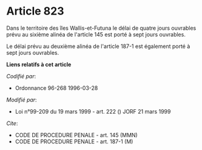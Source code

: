 # Article 823

Dans le territoire des îles Wallis-et-Futuna le délai de quatre jours ouvrables prévu au sixième alinéa de l'article 145 est
porté à sept jours ouvrables.

Le délai prévu au deuxième alinéa de l'article 187-1 est également porté à sept jours ouvrables.

**Liens relatifs à cet article**

_Codifié par_:

  - Ordonnance 96-268 1996-03-28

_Modifié par_:

  - Loi n°99-209 du 19 mars 1999 - art. 222 () JORF 21 mars 1999

_Cite_:

  - CODE DE PROCEDURE PENALE - art. 145 (MMN)
  - CODE DE PROCEDURE PENALE - art. 187-1 (M)
